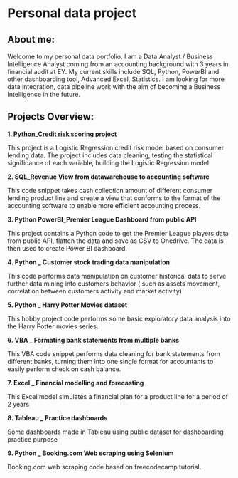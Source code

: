 # Personal data project
## About me:
Welcome to my personal data portfolio. I am a Data Analyst / Business Intelligence Analyst coming from an accounting background with 3 years in financial audit at EY.
My current skills include SQL, Python, PowerBI and other dashboarding tool, Advanced Excel, Statistics. I am looking for more data integration, data pipeline work with the aim of becoming a Business Intelligence in the future.

## Projects Overview: 

**[1. Python_Credit risk scoring project]([url](https://github.com/nmduong232/Personal_data_project/tree/main/1.%20Python%20_%20Credit%20risk%20scoring%20project))**

This project is a Logistic Regression credit risk model based on consumer lending data. The project includes data cleaning, testing the statistical significance of each variable, building the Logistic Regression model.

**2. SQL_Revenue View from datawarehouse to accounting software**

This code snippet takes cash collection amount of different consumer lending product line and create a view that conforms to the format of the accounting software to enable more efficient accounting process.

**3. Python PowerBI_Premier League Dashboard from public API**

This project contains a Python code to get the Premier League players data from public API, flatten the data and save as CSV to Onedrive. The data is then used to create Power BI dashboard. 

**4. Python _ Customer stock trading data manipulation**

This code performs data manipulation on customer historical data to serve further data mining into customers behavior ( such as assets movement, correlation between customers activity and market activity)

**5. Python _ Harry Potter Movies dataset**

This hobby project code performs some basic exploratory data analysis into the Harry Potter movies series.

**6. VBA _ Formating bank statements from multiple banks**

This VBA code snippet performs data cleaning for bank statements from different banks, turning them into one single format for accountants to easily perform check on cash balance.

**7. Excel _ Financial modelling and forecasting**

This Excel model simulates a financial plan for a product line for a period of 2 years

**8. Tableau _ Practice dashboards**

Some dashboards made in Tableau using public dataset for dashboarding practice purpose

**9. Python _ Booking.com Web scraping using Selenium**

Booking.com web scraping code based on freecodecamp tutorial.  


